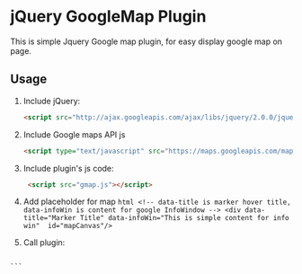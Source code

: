 jQuery GoogleMap Plugin
==========

This is simple Jquery Google map plugin, for easy display google map on page.

## Usage


1. Include jQuery:

	```html
	<script src="http://ajax.googleapis.com/ajax/libs/jquery/2.0.0/jquery.min.js"></script>
	```
2. Include Google maps API js

	```html
	<script type="text/javascript" src="https://maps.googleapis.com/maps/api/js?sensor=false"></script>
	```

3. Include plugin's js code:

	```html
	 <script src="gmap.js"></script>
	```

4. Add placeholder for map
       ```html
       <!-- data-title is marker hover title, data-infoWin is content for google InfoWindow -->
       <div data-title="Marker Title" data-infoWin="This is simple content for info win"  id="mapCanvas"/>
       ```

5. Call plugin:

	```html
<script type="text/javascript">
$( document ).ready(function() {

//call Maps plugin
$("#mapCanvas").gmap({
    MapWidth: "600px",           //google map width
    MapHeight: "400px",          //google map height
    Lat: "-34.397",             //map & marker Lat
    Lng: "150.644",             //map &marker Lng
    Zoom: 8,                    //zoom level of map
    Icon: "/images/marker.png", //marker image path
});

});
</script>
	```

